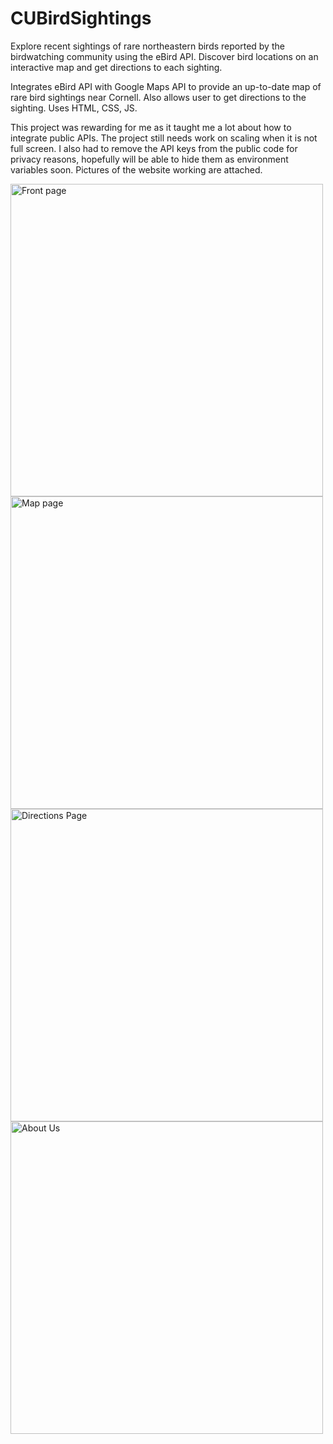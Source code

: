 # CUBirdSightings 

Explore recent sightings of rare northeastern birds reported by the birdwatching community using the eBird API. Discover bird locations on an interactive map and get directions to each sighting.

Integrates eBird API with Google Maps API to provide an up-to-date map of rare bird sightings near Cornell. Also allows user to get directions to the sighting. Uses HTML, CSS, JS.

This project was rewarding for me as it taught me a lot about how to integrate public APIs. The project still needs work on scaling when it is not full screen. I also had to remove the API keys from the public code for privacy reasons, hopefully will be able to hide them as environment variables soon. Pictures of the website working are attached.

<img width="500" alt="Front page" src="https://github.com/skyeslattery/cu-bird-sightings/assets/144565459/9e62362c-c2db-49e9-9697-a564333311ed">
<img width="500" alt="Map page" src="https://github.com/skyeslattery/cu-bird-sightings/assets/144565459/ce342f62-e7b3-4325-a21a-606accb5ca38">
<img width="500" alt="Directions Page" src="https://github.com/skyeslattery/cu-bird-sightings/assets/144565459/a8dd15ee-7e28-4ee6-963b-657eb4b0f334">
<img width="500" alt="About Us" src="https://github.com/skyeslattery/cu-bird-sightings/assets/144565459/1bd57228-f364-43ed-a449-2bf88b8f1956">
